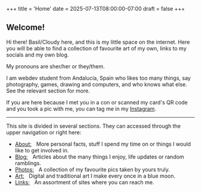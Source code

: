+++
title = 'Home'
date = 2025-07-13T08:00:00-07:00
draft = false
+++

## Welcome!

Hi there! Basil/Cloudy here, and this is my little space on the internet. Here you will be able to find a collection of favourite art of my own, links to my socials and my own blog.

My pronouns are sher/her or they/them.

I am webdev student from Andalucía, Spain who likes too many things, say photography, games, drawing and computers, and who knows what else. See the relevant section for more.

If you are here because I met you in a con or scanned my card's QR code and you took a pic with me, you can tag me in my [Instagram](https://www.instagram.com/cloudylnside/).

---

This site is divided in several sections. They can accessed through the upper navigation or right here:

-   [About:](/about)  More personal facts, stuff I spend my time on or things I would like to get involved in.
-   [Blog:](/blog)  Articles about the many things I enjoy, life updates or random ramblings.
-   [Photos:](/photos)  A collection of my favourite pics taken by yours truly.
-   [Art:](/art)  Digital and traditional art I make every once in a blue moon.
-   [Links:](/links)  An assortment of sites where you can reach me.
